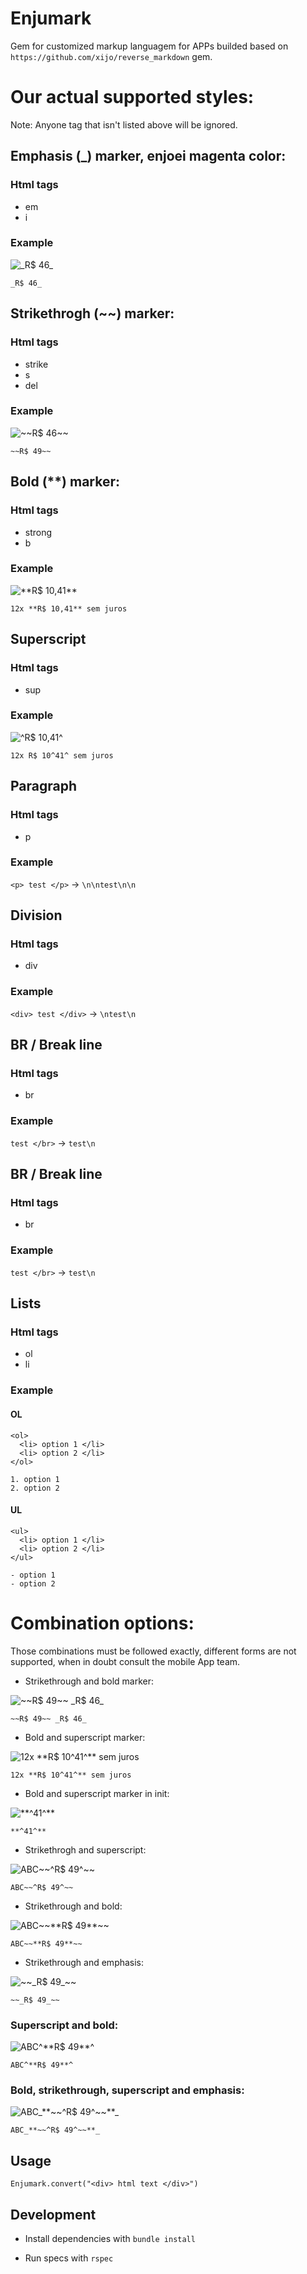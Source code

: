 # Enjumark

Gem for customized markup languagem for APPs builded based on `https://github.com/xijo/reverse_markdown` gem.

# Our actual supported styles:

Note: Anyone tag that isn't listed above will be ignored.

## Emphasis (_) marker, enjoei magenta color:

### Html tags

* em
* i

### Example

![`_R$ 46_`](https://bc3-production-blobs-us-east-2.s3.us-east-2.amazonaws.com/63f9e5c4-f427-11e9-9530-a0369f740fe6?response-content-disposition=inline%3B%20filename%3D%22using_pricing_markdown_formatter__with_bold_____marker__it_must_have_valid_view%25402x.png%22%3B%20filename%2A%3DUTF-8%27%27using_pricing_markdown_formatter__with_bold_____marker__it_must_have_valid_view%25402x.png&response-content-type=image%2Fpng&X-Amz-Algorithm=AWS4-HMAC-SHA256&X-Amz-Credential=AKIAJA4YU4LL6QTTS55A%2F20191211%2Fus-east-2%2Fs3%2Faws4_request&X-Amz-Date=20191211T125145Z&X-Amz-Expires=86400&X-Amz-SignedHeaders=host&X-Amz-Signature=5da7ccd19128031bf39004ef57fd6216c91f08e9f2942f90ef0ce74f625cea52)

`_R$ 46_`

## Strikethrogh (~~) marker:

### Html tags

* strike
* s
* del

### Example

![`~~R$ 46~~`](https://bc3-production-blobs-us-east-2.s3.us-east-2.amazonaws.com/7525839e-f427-11e9-b70f-a0369f740fe6?response-content-disposition=inline%3B%20filename%3D%22using_pricing_markdown_formatter__with_strikethrogh______marker__it_must_have_valid_view%25402x.png%22%3B%20filename%2A%3DUTF-8%27%27using_pricing_markdown_formatter__with_strikethrogh______marker__it_must_have_valid_view%25402x.png&response-content-type=image%2Fpng&X-Amz-Algorithm=AWS4-HMAC-SHA256&X-Amz-Credential=AKIAJA4YU4LL6QTTS55A%2F20191211%2Fus-east-2%2Fs3%2Faws4_request&X-Amz-Date=20191211T125340Z&X-Amz-Expires=86400&X-Amz-SignedHeaders=host&X-Amz-Signature=4dcaf240b037f9069d496680559b2efadc61507e1e7866cff40cbe93f169f485)

`~~R$ 49~~`

## Bold (**) marker:

### Html tags

* strong
* b

### Example

![`**R$ 10,41**`](https://bc3-production-blobs-us-east-2.s3.us-east-2.amazonaws.com/75ad247a-f427-11e9-b39d-ecf4bbd6f9a0?response-content-disposition=inline%3B%20filename%3D%22using_shipping_markdown_formatter__with_bold______marker__it_must_have_valid_view%25402x.png%22%3B%20filename%2A%3DUTF-8%27%27using_shipping_markdown_formatter__with_bold______marker__it_must_have_valid_view%25402x.png&response-content-type=image%2Fpng&X-Amz-Algorithm=AWS4-HMAC-SHA256&X-Amz-Credential=AKIAJA4YU4LL6QTTS55A%2F20191211%2Fus-east-2%2Fs3%2Faws4_request&X-Amz-Date=20191211T125414Z&X-Amz-Expires=86400&X-Amz-SignedHeaders=host&X-Amz-Signature=748f660620f94fbd2eead24bf9bfc38643a27266868ecc17181fd9885d41bbbc)

`12x **R$ 10,41** sem juros`

## Superscript

### Html tags

* sup

### Example

![`^R$ 10,41^`](https://bc3-production-blobs-us-east-2.s3.us-east-2.amazonaws.com/bcfa313c-f509-11e9-ac1f-ecf4bbd6f9a0?response-content-disposition=inline%3B%20filename%3D%22using_markdown_formatter__with_superscript_____marker__it_must_have_valid_view%25402x.png%22%3B%20filename%2A%3DUTF-8%27%27using_markdown_formatter__with_superscript_____marker__it_must_have_valid_view%25402x.png&response-content-type=image%2Fpng&X-Amz-Algorithm=AWS4-HMAC-SHA256&X-Amz-Credential=AKIAJA4YU4LL6QTTS55A%2F20191211%2Fus-east-2%2Fs3%2Faws4_request&X-Amz-Date=20191211T130142Z&X-Amz-Expires=86400&X-Amz-SignedHeaders=host&X-Amz-Signature=a7365e0579c0145c96d2f09cc98ec11df35a3d875b76f86d826e1944d25c2284)

`12x R$ 10^41^ sem juros`

## Paragraph

### Html tags

* p

### Example

`<p> test </p>` -> `\n\ntest\n\n`

## Division

### Html tags

* div

### Example

`<div> test </div>` -> `\ntest\n`

## BR / Break line

### Html tags

* br

### Example

`test </br>` -> `test\n`

## BR / Break line

### Html tags

* br

### Example

`test </br>` -> `test\n`

## Lists

### Html tags

* ol
* li

### Example

#### OL

```
<ol>
  <li> option 1 </li>
  <li> option 2 </li>
</ol>
```

```
1. option 1
2. option 2
```

#### UL

```
<ul>
  <li> option 1 </li>
  <li> option 2 </li>
</ul>
```

```
- option 1
- option 2
```

# Combination options:

Those combinations must be followed exactly, different forms are not supported, when in doubt consult the mobile App team.

*  Strikethrough and bold marker:

![`~~R$ 49~~ _R$ 46_`](https://bc3-production-blobs-us-east-2.s3.us-east-2.amazonaws.com/743f3c6c-f509-11e9-9f87-ecf4bbd6f9d0?response-content-disposition=inline%3B%20filename%3D%22using_markdown_formatter__with_strikethrogh_and_bold_combined__it_must_have_valid_view%25402x.png%22%3B%20filename%2A%3DUTF-8%27%27using_markdown_formatter__with_strikethrogh_and_bold_combined__it_must_have_valid_view%25402x.png&response-content-type=image%2Fpng&X-Amz-Algorithm=AWS4-HMAC-SHA256&X-Amz-Credential=AKIAJA4YU4LL6QTTS55A%2F20191211%2Fus-east-2%2Fs3%2Faws4_request&X-Amz-Date=20191211T130210Z&X-Amz-Expires=86400&X-Amz-SignedHeaders=host&X-Amz-Signature=2e62e14506e3ee642e01d1c13d73e5046fa355c0ae860a5aad93f867951d3e72)

`~~R$ 49~~ _R$ 46_`

* Bold and superscript marker:

![`12x **R$ 10^41^** sem juros`](https://bc3-production-blobs-us-east-2.s3.us-east-2.amazonaws.com/023e265e-f50a-11e9-97ed-a0369f740fe3?response-content-disposition=inline%3B%20filename%3D%22using_markdown_formatter__with_bold_and_superscript_marker_combined__it_must_have_valid_view%25402x.png%22%3B%20filename%2A%3DUTF-8%27%27using_markdown_formatter__with_bold_and_superscript_marker_combined__it_must_have_valid_view%25402x.png&response-content-type=image%2Fpng&X-Amz-Algorithm=AWS4-HMAC-SHA256&X-Amz-Credential=AKIAJA4YU4LL6QTTS55A%2F20191211%2Fus-east-2%2Fs3%2Faws4_request&X-Amz-Date=20191211T130301Z&X-Amz-Expires=86400&X-Amz-SignedHeaders=host&X-Amz-Signature=9578e9f50f445e735af519835fcfaccfe0299b8e5b47c8129eca8b6dde00045f)

`12x **R$ 10^41^** sem juros`

* Bold and superscript marker in init:

![`**^41^**`](https://bc3-production-blobs-us-east-2.s3.us-east-2.amazonaws.com/335ff56e-f50a-11e9-bb35-a0369f740db7?response-content-disposition=inline%3B%20filename%3D%22using_markdown_formatter__with_bold_and_superscript_marker_combined_in_init__it_must_have_valid_view%25402x.png%22%3B%20filename%2A%3DUTF-8%27%27using_markdown_formatter__with_bold_and_superscript_marker_combined_in_init__it_must_have_valid_view%25402x.png&response-content-type=image%2Fpng&X-Amz-Algorithm=AWS4-HMAC-SHA256&X-Amz-Credential=AKIAJA4YU4LL6QTTS55A%2F20191211%2Fus-east-2%2Fs3%2Faws4_request&X-Amz-Date=20191211T130324Z&X-Amz-Expires=86400&X-Amz-SignedHeaders=host&X-Amz-Signature=040977255a7c4c27c1079b946dd8edb4b7e3d4ae7059bb1ee5471a421fbe03f4)

`**^41^**`

* Strikethrogh and superscript:

![`ABC~~^R$ 49^~~`](https://bc3-production-blobs-us-east-2.s3.us-east-2.amazonaws.com/43fd9bce-f50a-11e9-b63c-ecf4bbd72a88?response-content-disposition=inline%3B%20filename%3D%22using_markdown_formatter__with_strikethrogh_and_superscript_combined__it_must_have_valid_view%25402x.png%22%3B%20filename%2A%3DUTF-8%27%27using_markdown_formatter__with_strikethrogh_and_superscript_combined__it_must_have_valid_view%25402x.png&response-content-type=image%2Fpng&X-Amz-Algorithm=AWS4-HMAC-SHA256&X-Amz-Credential=AKIAJA4YU4LL6QTTS55A%2F20191211%2Fus-east-2%2Fs3%2Faws4_request&X-Amz-Date=20191211T130405Z&X-Amz-Expires=86400&X-Amz-SignedHeaders=host&X-Amz-Signature=b736cd8d6ccf689b27fa07218d664eeeca2c49d59b085ccd2a6d3dc807444683)

`ABC~~^R$ 49^~~`

* Strikethrough and bold:

![`ABC~~**R$ 49**~~`](https://bc3-production-blobs-us-east-2.s3.us-east-2.amazonaws.com/ab35bcc2-f50a-11e9-8980-a0369f740db1?response-content-disposition=inline%3B%20filename%3D%22using_markdown_formatter__with_strikethrogh_and_bold_combined__it_must_have_valid_view%25402x.png%22%3B%20filename%2A%3DUTF-8%27%27using_markdown_formatter__with_strikethrogh_and_bold_combined__it_must_have_valid_view%25402x.png&response-content-type=image%2Fpng&X-Amz-Algorithm=AWS4-HMAC-SHA256&X-Amz-Credential=AKIAJA4YU4LL6QTTS55A%2F20191211%2Fus-east-2%2Fs3%2Faws4_request&X-Amz-Date=20191211T130841Z&X-Amz-Expires=86400&X-Amz-SignedHeaders=host&X-Amz-Signature=5eed817be0011426a3d6c59e75e8e39727ed0b4bca3c6e5ae742a3a5adabd90e)

`ABC~~**R$ 49**~~`

* Strikethrough and emphasis:

![`~~_R$ 49_~~`](https://bc3-production-blobs-us-east-2.s3.us-east-2.amazonaws.com/c5fbe0cc-f50a-11e9-9f10-a0369f740db7?response-content-disposition=inline%3B%20filename%3D%22using_markdown_formatter__with_strikethrogh_and_italic_combined__it_must_have_valid_view%25402x.png%22%3B%20filename%2A%3DUTF-8%27%27using_markdown_formatter__with_strikethrogh_and_italic_combined__it_must_have_valid_view%25402x.png&response-content-type=image%2Fpng&X-Amz-Algorithm=AWS4-HMAC-SHA256&X-Amz-Credential=AKIAJA4YU4LL6QTTS55A%2F20191211%2Fus-east-2%2Fs3%2Faws4_request&X-Amz-Date=20191211T131332Z&X-Amz-Expires=86400&X-Amz-SignedHeaders=host&X-Amz-Signature=a9218b4b6db4f0ac0b5714d5c63db6a618e890a98e2848a760cd93e3e09b6077)

`~~_R$ 49_~~`

### Superscript and bold:

![`ABC^**R$ 49**^`](https://bc3-production-blobs-us-east-2.s3.us-east-2.amazonaws.com/01ed1bfa-f50b-11e9-98da-ecf4bbd6f9d0?response-content-disposition=inline%3B%20filename%3D%22using_markdown_formatter__with_superscript_and_bold_combined__it_must_have_valid_view%25402x.png%22%3B%20filename%2A%3DUTF-8%27%27using_markdown_formatter__with_superscript_and_bold_combined__it_must_have_valid_view%25402x.png&response-content-type=image%2Fpng&X-Amz-Algorithm=AWS4-HMAC-SHA256&X-Amz-Credential=AKIAJA4YU4LL6QTTS55A%2F20191211%2Fus-east-2%2Fs3%2Faws4_request&X-Amz-Date=20191211T131354Z&X-Amz-Expires=86400&X-Amz-SignedHeaders=host&X-Amz-Signature=ee15627058014baf0cda459e4306907de00ba614f49671ffd73eb1eb94016aee)

`ABC^**R$ 49**^`

### Bold, strikethrough, superscript and emphasis:

![`ABC_**~~^R$ 49^~~**_`](https://bc3-production-blobs-us-east-2.s3.us-east-2.amazonaws.com/f31437e8-f50b-11e9-b006-a0369f740db3?response-content-disposition=inline%3B%20filename%3D%22using_markdown_formatter__with_bold__strikethrough__superscript_and_italic_combined__it_must_have_valid_view%25402x.png%22%3B%20filename%2A%3DUTF-8%27%27using_markdown_formatter__with_bold__strikethrough__superscript_and_italic_combined__it_must_have_valid_view%25402x.png&response-content-type=image%2Fpng&X-Amz-Algorithm=AWS4-HMAC-SHA256&X-Amz-Credential=AKIAJA4YU4LL6QTTS55A%2F20191211%2Fus-east-2%2Fs3%2Faws4_request&X-Amz-Date=20191211T131414Z&X-Amz-Expires=86400&X-Amz-SignedHeaders=host&X-Amz-Signature=42a4291cc6ce4002bb74b2f94d374df896fe941d75f117c9d81de5e443c144f2)

`ABC_**~~^R$ 49^~~**_`

## Usage

`Enjumark.convert("<div> html text </div>")`

## Development

* Install dependencies with `bundle install`

* Run specs with `rspec`
